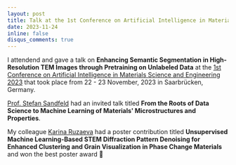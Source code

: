 ```yaml
---
layout: post
title: Talk at the 1st Conference on Artificial Intelligence in Materials Science and Engineering
date: 2023-11-24
inline: false
disqus_comments: true
---
```


I attendend and gave a talk on __Enhancing Semantic Segmentation in High-Resolution TEM Images through Pretraining on Unlabeled Data__ at the [1st Conference on Artificial Intelligence in Materials Science and Engineering 2023](https://dgm.de/aimse/2023/) that took place from 22 - 23 November, 2023 in Saarbrücken, Germany.

[Prof. Stefan Sandfeld](https://www.fz-juelich.de/profile/sandfeld_s) had an invited talk titled __From the Roots of Data Science to Machine Learning of Materials' Microstructures and Properties__. 

My colleague [Karina Ruzaeva](https://www.fz-juelich.de/profile/ruzaeva_k) had a poster contribution titled __Unsupervised Machine Learning-Based STEM Diffraction Pattern Denoising for Enhanced Clustering and Grain Visualization in Phase Change Materials__ and won the best poster award :1st_place_medal:


